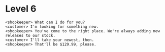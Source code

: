 Level 6
=======

    <shopkeeper> What can I do for you?  
    <customer> I'm looking for something new.  
    <shopkeeper> You've come to the right place. We're always adding new releases to our stock.  
    <customer> I'll take your newest, then.  
    <shopkeeper> That'll be $129.99, please.  
